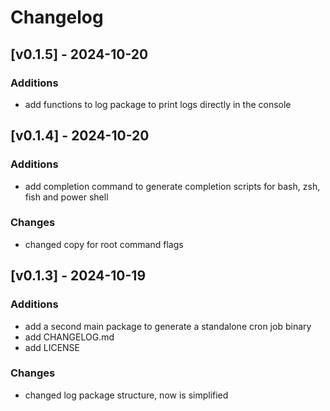 # Changelog
## [v0.1.5] - 2024-10-20
### Additions
- add functions to log package to print logs directly in the console
## [v0.1.4] - 2024-10-20
### Additions
- add completion command to generate completion scripts for bash, zsh, fish and power shell
### Changes
- changed copy for root command flags
## [v0.1.3] - 2024-10-19
### Additions
- add a second main package to generate a standalone cron job binary
- add CHANGELOG.md
- add LICENSE
### Changes
- changed log package structure, now is simplified